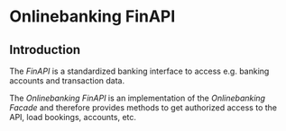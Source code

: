 # Onlinebanking FinAPI

## Introduction

The *FinAPI* is a standardized banking interface to access e.g. banking accounts and transaction data.

The *Onlinebanking FinAPI* is an implementation of the *Onlinebanking Facade* and therefore provides methods to get authorized access to the API, load bookings, accounts, etc.
